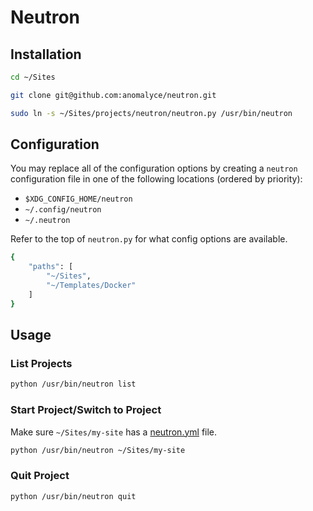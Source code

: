 # Neutron

## Installation
```bash
cd ~/Sites

git clone git@github.com:anomalyce/neutron.git

sudo ln -s ~/Sites/projects/neutron/neutron.py /usr/bin/neutron
```

## Configuration
You may replace all of the configuration options by creating a `neutron` configuration file in one of the following locations (ordered by priority):

+ `$XDG_CONFIG_HOME/neutron`
+ `~/.config/neutron`
+ `~/.neutron`

Refer to the top of `neutron.py` for what config options are available.

```bash
{
    "paths": [
        "~/Sites",
        "~/Templates/Docker"
    ]
}
```

## Usage
### List Projects
```bash
python /usr/bin/neutron list
```

### Start Project/Switch to Project
Make sure `~/Sites/my-site` has a [neutron.yml](/neutron.yml.example) file.

```bash
python /usr/bin/neutron ~/Sites/my-site
```

### Quit Project
```bash
python /usr/bin/neutron quit
```


